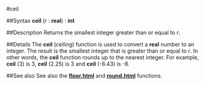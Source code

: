 
#ceil

##Syntax
**ceil** (_r_ : **real**) : **int**


##Description
Returns the smallest integer greater than or equal to _r_.


##Details
The **ceil** (ceiling) function is used to convert a **real** number to an integer. The result is the smallest integer that is greater than or equal to _r_. In other words, the **ceil** function rounds up to the nearest integer. For example, **ceil** (3) is 3, **ceil** (2.25) is 3 and **ceil** (-8.43) is -8.


##See also
See also the **[floor.html](floor)** and **[round.html](round)** functions.

